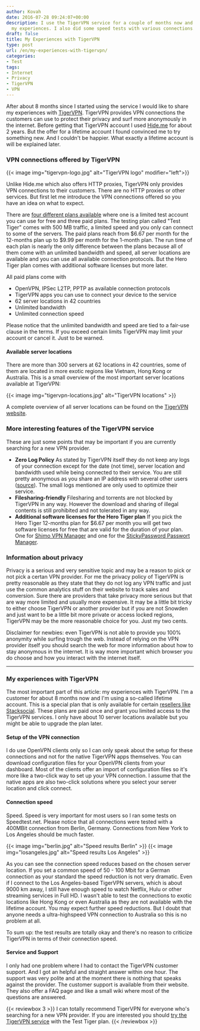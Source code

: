 ```yaml
---
author: Kovah
date: 2016-07-28 09:24:07+00:00
description: I use the TigerVPN service for a couple of months now and want to share
  my experiences. I also did some speed tests with various connections.
draft: false
title: My Experiences with TigerVPN
type: post
url: /en/my-experiences-with-tigervpn/
categories:
- Test
tags:
- Internet
- Privacy
- TigerVPN
- VPN
---
```


After about 8 months since I started using the service I would like to share my experiences with [TigerVPN](http://www.tigervpn.com#tap_a=3440-1c72b2&tap_s=47496-8474a5).
TigerVPN provides VPN connections the customers can use to protect their privacy and surf more anonymously in the internet. Before getting that TigerVPN account I used [Hide.me](https://hide.me/?friend=52cffad0c4d4d) for about 2 years. But the offer for a lifetime account I found convinced me to try something new. And I couldn't be happier. What exactly a lifetime account is will be explained later.


### VPN connections offered by TigerVPN

{{< image img="tigervpn-logo.jpg" alt="TigerVPN logo" modifier="left">}}

Unlike Hide.me which also offers HTTP proxies, TigerVPN only provides VPN connections to their customers. There are no HTTP proxies or other services. But first let me introduce the VPN connections offered so you have an idea on what to expect.

There are [four different plans available](https://www.tigervpn.com/?scrollTo=plans) where one is a limited test account you can use for free and three paid plans. The testing plan called "Test Tiger" comes with 500 MB traffic, a limited speed and you only can connect to some of the servers. The paid plans reach from $6.67 per month for the 12-months plan up to $9.99 per month for the 1-month plan. The run time of each plan is nearly the only difference between the plans because all of them come with an unlimited bandwidth and speed, all server locations are available and you can use all available connection protocols. But the Hero Tiger plan comes with additional software licenses but more later.

All paid plans come with

* OpenVPN, IPSec L2TP, PPTP as available connection protocols
* TigerVPN apps you can use to connect your device to the service
* 62 server locations in 42 countries
* Unlimited bandwidth
* Unlimited connection speed

Please notice that the unlimited bandwidth and speed are tied to a fair-use clause in the terms. If you exceed certain limits TigerVPN may limit your account or cancel it. Just to be warned.


#### Available server locations

There are more than 300 servers at 62 locations in 42 countries, some of them are located in more exotic regions like Vietnam, Hong Kong or Australia. This is a small overview of the most important server locations available at TigerVPN:

{{< image img="tigervpn-locations.jpg" alt="TigerVPN locations" >}}

A complete overview of all server locations can be found on the [TigerVPN website](https://www.tigervpn.com/server-locations).


### More interesting features of the TigerVPN service

These are just some points that may be important if you are currently searching for a new VPN provider.

* **Zero Log Policy**
    As stated by TigerVPN itself they do not keep any logs of your connection except for the date (not time), server location and bandwidth used while being connected to their service. You are still pretty anonymous as you share an IP address with several other users ([source](https://help.tigervpn.com/support/solutions/articles/1000125417-torrents-filesharing)). The small logs mentioned are only used to optimize their service.
* **Filesharing-friendly**
    Filesharing and torrents are not blocked by TigerVPN in any way. However the download and sharing of illegal contents is still prohibited and not tolerated in any way.
* **Additional software licenses for the Hero Tiger plan**
    If you pick the Hero Tiger 12-months plan for $6.67 per month you will get two software licenses for free that are valid for the duration of your plan. One for [Shimo VPN Manager](https://www.feingeist.io/shimo/) and one for the [StickyPassword Passwort Manager](https://www.stickypassword.com/).


### Information about privacy

Privacy is a serious and very sensitive topic and may be a reason to pick or not pick a certan VPN provider. For me the privacy policy of TigerVPN is pretty reasonable as they state that they do not log any VPN traffic and just use the common analytics stuff on their website to track sales and conversion. Sure there are providers that take privacy more serious but that are way more limited and usually more expensive.
It may be a little bit tricky to either choose TigerVPN or another provider but if you are not Snowden and just want to be a little bit more private or access locked regions, TigerVPN may be the more reasonable choice for you. Just my two cents.

Disclaimer for newbies: even TigerVPN is not able to provide you 100% anonymity while surfing trough the web. Instead of relying on the VPN provider itself you should search the web for more information about how to stay anonymous in the internet. It is way more important which browser you do choose and how you interact with the internet itself.

---

### My experiences with TigerVPN

The most important part of this article: my experiences with TigerVPN. I'm a customer for about 8 months now and I'm using a so-called lifetime account. This is a special plan that is only available for certain [resellers like Stacksocial](https://stacksocial.com/sales/tigervpn-full-lifetime-subscription?rid=271158). These plans are paid once and grant you limited access to the TigerVPN services. I only have about 10 server locations available but you might be able to upgrade the plan later.


#### Setup of the VPN connection

I do use OpenVPN clients only so I can only speak about the setup for these connections and not for the native TigerVPN apps themselves. You can download configuration files for your OpenVPN clients from your dashboard. Most of the clients offer an import of configuration files so it's more like a two-click way to set up your VPN connection. I assume that the native apps are also two-click solutions where you select your server location and click connect.


#### Connection speed

Speed. Speed is very important for most users so I ran some tests on Speedtest.net. Please notice that all connections were tested with a 400MBit connection from Berlin, Germany. Connections from New York to Los Angeles should be much faster.

{{< image img="berlin.jpg" alt="Speed results Berlin" >}}
{{< image img="losangeles.jpg" alt="Speed results Los Angeles" >}}

As you can see the connection speed reduces based on the chosen server location. If you set a common speed of 50 - 100 Mbit for a German connection as your standard the speed reduction is not very dramatic. Even if I connect to the Los Angeles-based TigerVPN servers, which is about 9000 km away, I still have enough speed to watch Netflix, Hulu or other streaming services in Full HD.
I wasn't able to test the connections to exotic locations like Hong Kong or even Australia as they are not available with the lifetime account. You may expect further speed reductions. But I doubt that anyone needs a ultra-highspeed VPN connection to Australia so this is no problem at all.

To sum up: the test results are totally okay and there's no reason to criticize TigerVPN in terms of their connection speed.


#### Service and Support

I only had one problem where I had to contact the TigerVPN customer support. And I got an helpful and straight answer within one hour. The support was very polite and at the moment there is nothing that speaks against the provider. The customer support is available from their website. They also offer a FAQ page and like a small wiki where most of the questions are answered.

{{< reviewbox 3 >}}
I can totally recommend TigerVPN for everyone who's searching for a new VPN provider. If you are interested you should [try the TigerVPN service](https://www.tigervpn.com/?utm_source=affiliates&utm_medium=referral&utm_campaign=tigerVPN_Affiliates#tap_a=3440-1c72b2&tap_s=47496-8474a5) with the Test Tiger plan.
{{< /reviewbox >}}
